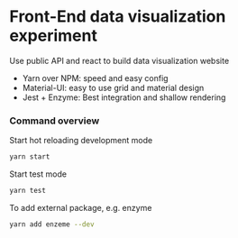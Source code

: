 # Front-End data visualization experiment

Use public API and react to build data visualization website

* Yarn over NPM: speed and easy config
* Material-UI: easy to use grid and material design
* Jest + Enzyme: Best integration and shallow rendering

### Command overview

Start hot reloading development mode
```sh
yarn start
```

Start test mode
```sh
yarn test
```

To add external package, e.g. enzyme
```sh
yarn add enzeme --dev
```